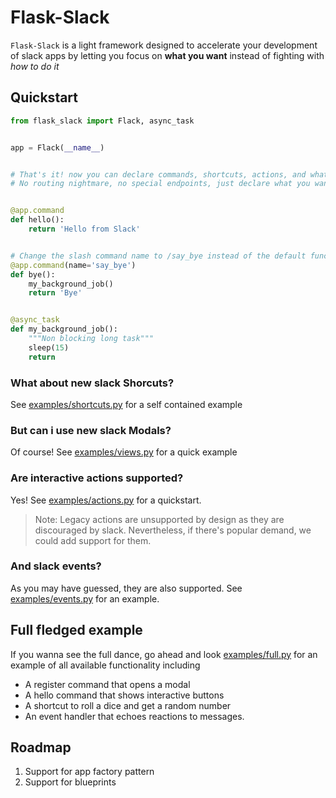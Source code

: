 # Flask-Slack
`Flask-Slack` is a light framework designed to accelerate your development of slack apps by letting you focus on **what you want** instead of fighting with *how to do it*

## Quickstart
```python
from flask_slack import Flack, async_task


app = Flack(__name__)


# That's it! now you can declare commands, shortcuts, actions, and whatever you please!
# No routing nightmare, no special endpoints, just declare what you want


@app.command
def hello():
    return 'Hello from Slack'


# Change the slash command name to /say_bye instead of the default function name
@app.command(name='say_bye')
def bye():
    my_background_job()
    return 'Bye'


@async_task
def my_background_job():
    """Non blocking long task"""
    sleep(15)
    return
```


### What about new slack Shorcuts?
See [examples/shortcuts.py](examples/shortcuts.py) for a self contained example

### But can i use new slack Modals?
Of course! See [examples/views.py](examples/views.py) for a quick example

### Are interactive actions supported?
Yes! See [examples/actions.py](examples/actions.py) for a quickstart.
>Note: Legacy actions are unsupported by design as they are discouraged by slack. Nevertheless, if there's popular demand, we could add support for them.

### And slack events?
As you may have guessed, they are also supported. See [examples/events.py](examples/events.py) for an example.


## Full fledged example
If you wanna see the full dance, go ahead and look [examples/full.py](examples/full.py) for an example
of all available functionality including
- A register command that opens a modal
- A hello command that shows interactive buttons
- A shortcut to roll a dice and get a random number
- An event handler that echoes reactions to messages.

## Roadmap
1. Support for app factory pattern
2. Support for blueprints